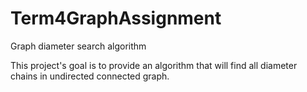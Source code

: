 # Term4GraphAssignment
Graph diameter search algorithm

This project's goal is to provide an algorithm that will find all diameter chains in undirected connected graph.
